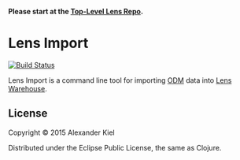 __Please start at the [Top-Level Lens Repo][1].__

# Lens Import

[![Build Status](https://travis-ci.org/alexanderkiel/lens-import.svg?branch=master)](https://travis-ci.org/alexanderkiel/lens-import)

Lens Import is a command line tool for importing [ODM][2] data into
[Lens Warehouse][3].

## License

Copyright © 2015 Alexander Kiel

Distributed under the Eclipse Public License, the same as Clojure.

[1]: <https://github.com/alexanderkiel/lens>
[2]: <http://cdisc.org/odm>
[3]: <https://github.com/alexanderkiel/lens-warehouse>
